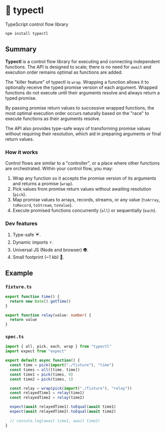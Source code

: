 # 🚰 typectl

TypeScript control flow library

```bash
npm install typectl
```

## Summary

**Typectl** is a control flow library for executing and connecting independent functions. The API is designed to scale; there is no need for `await` and execution order remains optimal as functions are added.

The "killer feature" of typectl is `wrap`. Wrapping a function allows it to optionally receive the typed promise version of each argument. Wrapped functions do not execute until their arguments resolve and always return a typed promise.

By passing promise return values to successive wrapped functions, the most optimal execution order occurs naturally based on the "race" to execute functions as their arguments resolve.

The API also provides type-safe ways of transforming promise values without requiring their resolution, which aid in preparing arguments or final return values.

### How it works

Control flows are similar to a "controller", or a place where other functions are orchestrated. Within your control flow, you may:

1. Wrap any function so it accepts the promise version of its arguments and returns a promise (`wrap`).
2. Pick values from promise return values without awaiting resolution (`pick`).
3. Map promise values to arrays, records, streams, or any value (`toArray`, `toRecord`, `toStream`, `toValue`).
4. Execute promised functions concurrently (`all`) or sequentially (`each`).

### Dev features

1. Type-safe ☔.
2. Dynamic imports ⚡.
3. Universal JS (Node and browser) 👽.
4. Small footprint (~1 kb) 👣.

## Example

### `fixture.ts`

```typescript
export function time() {
  return new Date().getTime()
}

export function relay(value: number) {
  return value
}
```

### `spec.ts`

```typescript
import { all, pick, each, wrap } from "typectl"
import expect from "expect"

export default async function() {
  const time = pick(import("./fixture"), "time")
  const times = all([time, time])
  const time1 = pick(times, 0)
  const time2 = pick(times, 1)

  const relay = wrap(pick(import("./fixture"), "relay"))
  const relayedTime1 = relay(time1)
  const relayedTime2 = relay(time2)

  expect(await relayedTime1).toEqual(await time1)
  expect(await relayedTime2).toEqual(await time2)
  
  // console.log(await time1, await time2)
}
```